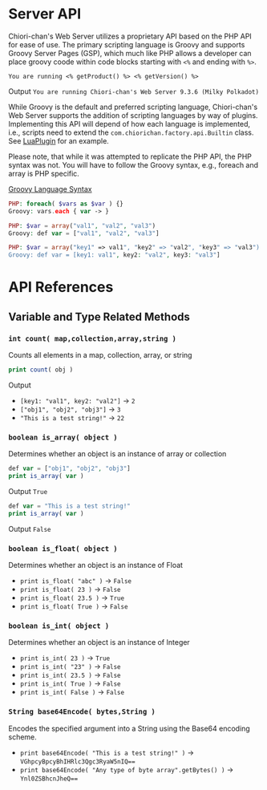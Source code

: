 # Server API
Chiori-chan's Web Server utilizes a proprietary API based on the PHP API for ease of use. The primary scripting language is Groovy and supports Groovy Server Pages (GSP), which much like PHP allows a developer can place groovy coode within code blocks starting  with `<%` and ending with `%>`.

    You are running <% getProduct() %> <% getVersion() %>
Output `You are running Chiori-chan's Web Server 9.3.6 (Milky Polkadot)`

While Groovy is the default and preferred scripting language, Chiori-chan's Web Server supports the addition of scripting languages by way of plugins. Implementing this API will depend of how each language is implemented, i.e., scripts need to extend the `com.chiorichan.factory.api.Builtin` class. See [LuaPlugin](plugins/LuaPlugin.md) for an example.

Please note, that while it was attempted to replicate the PHP API, the PHP syntax was not. You will have to follow the Groovy syntax, e.g., foreach and array is PHP specific.

[Groovy Language Syntax](http://groovy-lang.org/syntax.html)

```php
PHP: foreach( $vars as $var ) {}
Groovy: vars.each { var -> }

PHP: $var = array("val1", "val2", "val3")
Groovy: def var = ["val1", "val2", "val3"]

PHP: $var = array("key1" => val1", "key2" => "val2", "key3" => "val3")
Groovy: def var = [key1: val1", key2: "val2", key3: "val3"]
```

# API References
## Variable and Type Related Methods
### `int count( map,collection,array,string )`
Counts all elements in a map, collection, array, or string

```php
print count( obj )
```

Output
* `[key1: "val1", key2: "val2"]` -> `2`
* `["obj1", "obj2", "obj3"]` -> `3`
* `"This is a test string!"` -> `22`
    
### `boolean is_array( object )`
Determines whether an object is an instance of array or collection

```php
def var = ["obj1", "obj2", "obj3"]
print is_array( var )
```

Output `True`

```php
def var = "This is a test string!"
print is_array( var )
```

Output `False`

### `boolean is_float( object )`
Determines whether an object is an instance of Float

* `print is_float( "abc" )` -> `False`
* `print is_float( 23 )` -> `False`
* `print is_float( 23.5 )` -> `True`
* `print is_float( True )` -> `False`

### `boolean is_int( object )`
Determines whether an object is an instance of Integer

* `print is_int( 23 )` -> `True`
* `print is_int( "23" )` -> `False`
* `print is_int( 23.5 )` -> `False`
* `print is_int( True )` -> `False`
* `print is_int( False )` -> `False`

### `String base64Encode( bytes,String )`
Encodes the specified argument into a String using the Base64 encoding scheme.

* `print base64Encode( "This is a test string!" )` -> `VGhpcyBpcyBhIHRlc3Qgc3RyaW5nIQ==`
* `print base64Encode( "Any type of byte array".getBytes() )` -> `Ynl0ZSBhcnJheQ==`


